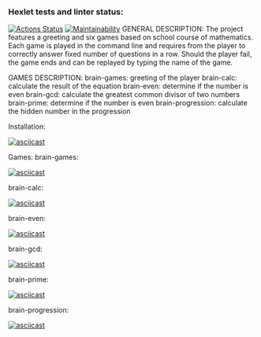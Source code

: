 ### Hexlet tests and linter status:
[![Actions Status](https://github.com/SafarGalimzyanov/python-project-49/workflows/hexlet-check/badge.svg)](https://github.com/SafarGalimzyanov/python-project-49/actions)
[![Maintainability](https://api.codeclimate.com/v1/badges/566304b06d2e1648d868/maintainability)](https://codeclimate.com/github/SafarGalimzyanov/python-project-49/maintainability)
GENERAL DESCRIPTION:
The project features a greeting and six games based on school course of mathematics.
Each game is played in the command line and requires from the player to correctly answer fixed number of questions in a row.
Should the player fail, the game ends and can be replayed by typing the name of the game.

GAMES DESCRIPTION:
brain-games: greeting of the player
brain-calc: calculate the result of the equation
brain-even: determine if the number is even
brain-gcd: calculate the greatest common divisor of two numbers
brain-prime: determine if the number is even
brain-progression: calculate the hidden number in the progression

Installation:

[![asciicast](https://asciinema.org/a/nmR4md0iYmAIb8B8NFqKJc9qS.svg)](https://asciinema.org/a/nmR4md0iYmAIb8B8NFqKJc9qS)

Games:
brain-games:

[![asciicast](https://asciinema.org/a/bgtkP79D3PTOSlShDxfB82rCj.svg)](https://asciinema.org/a/bgtkP79D3PTOSlShDxfB82rCj)

brain-calc:

[![asciicast](https://asciinema.org/a/ZLRGt3ES2j90GyKyHgr9gvUN3.svg)](https://asciinema.org/a/ZLRGt3ES2j90GyKyHgr9gvUN3)

brain-even:

[![asciicast](https://asciinema.org/a/Acxdq1cUGmFYOkLk3xKDZ2VT8.svg)](https://asciinema.org/a/Acxdq1cUGmFYOkLk3xKDZ2VT8)

brain-gcd:

[![asciicast](https://asciinema.org/a/z3w3qOpP0ImO9jO8ZlzEwavds.svg)](https://asciinema.org/a/z3w3qOpP0ImO9jO8ZlzEwavds)

brain-prime:

[![asciicast](https://asciinema.org/a/D83e8u7fxb2wOd9blNhG7ZgBA.svg)](https://asciinema.org/a/D83e8u7fxb2wOd9blNhG7ZgBA)

brain-progression:

[![asciicast](https://asciinema.org/a/zBtSLpa2CA025WskV1vrM1bsJ.svg)](https://asciinema.org/a/zBtSLpa2CA025WskV1vrM1bsJ)
